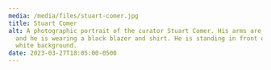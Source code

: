 ```yaml
---
media: /media/files/stuart-comer.jpg
title: Stuart Comer
alt: A photographic portrait of the curator Stuart Comer. His arms are crossed
  and he is wearing a black blazer and shirt. He is standing in front of a plain
  white background.
date: 2023-03-27T18:05:00-0500
---
```

